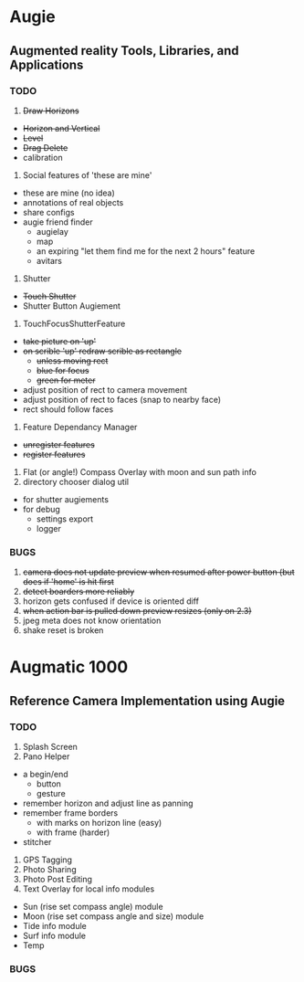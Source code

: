 Augie
=====
Augmented reality Tools, Libraries, and Applications
----------------------------------------------------

### TODO
1. ~~Draw Horizons~~
  * ~~Horizon and Vertical~~
  * ~~Level~~
  * ~~Drag Delete~~
  * calibration
1. Social features of 'these are mine'
  * these are mine (no idea)
  * annotations of real objects
  * share configs
  * augie friend finder
      * augielay
      * map
      * an expiring "let them find me for the next 2 hours" feature
      * avitars
1. Shutter
  * ~~Touch Shutter~~
  * Shutter Button Augiement
1. TouchFocusShutterFeature
  * ~~take picture on 'up'~~
  * ~~on scrible 'up' redraw scrible as rectangle~~
      * ~~unless moving rect~~
      * ~~blue for focus~~
      * ~~green for meter~~
  * adjust position of rect to camera movement
  * adjust position of rect to faces (snap to nearby face)
  * rect should follow faces
1. Feature Dependancy Manager
  * ~~unregister features~~
  * ~~register features~~
1. Flat (or angle!) Compass Overlay with moon and sun path info
1. directory chooser dialog util
  * for shutter augiements
  * for debug
    * settings export
    * logger

### BUGS
1. ~~camera does not update preview when resumed after 
   power button (but does if 'home' is hit first~~
1. ~~detect boarders more reliably~~
1. horizon gets confused if device is oriented diff
1. ~~when action bar is pulled down preview resizes (only on 2.3)~~
1. jpeg meta does not know orientation
1. shake reset is broken


Augmatic 1000
=====
Reference Camera Implementation using Augie
----------------------------------------------------

### TODO
1. Splash Screen
1. Pano Helper
  * a begin/end
      * button
      * gesture
  * remember horizon and adjust line as panning
  * remember frame borders
    * with marks on horizon line (easy)
    * with frame (harder)
  * stitcher
1. GPS Tagging
1. Photo Sharing
1. Photo Post Editing
1. Text Overlay for local info modules
  * Sun (rise set compass angle) module
  * Moon (rise set compass angle and size) module
  * Tide info module
  * Surf info module
  * Temp

### BUGS

